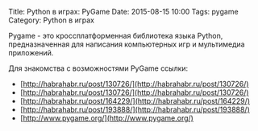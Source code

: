Title: Python в играх: PyGame
Date: 2015-08-15 10:00
Tags: pygame
Category: Python в играх 

Pygame - это кроссплатформенная библиотека языка Python, предназначенная для написания компьютерных игр и мультимедиа приложений.

Для знакомства с возможностями PyGame ссылки:

- [http://habrahabr.ru/post/130726/](http://habrahabr.ru/post/130726/)
- [http://habrahabr.ru/post/130726/](http://habrahabr.ru/post/130726/)
- [http://habrahabr.ru/post/164229/](http://habrahabr.ru/post/164229/)
- [http://habrahabr.ru/post/193888/](http://habrahabr.ru/post/193888/)
- [http://www.pygame.org/](http://www.pygame.org/)